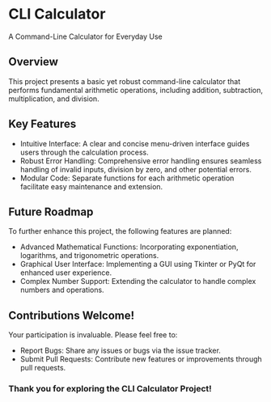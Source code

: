 # CLI Calculator

A Command-Line Calculator for Everyday Use

## Overview
This project presents a basic yet robust command-line calculator that performs fundamental arithmetic operations, including addition, subtraction, multiplication, and division.

## Key Features
* Intuitive Interface: A clear and concise menu-driven interface guides users through the calculation process.
* Robust Error Handling: Comprehensive error handling ensures seamless handling of invalid inputs, division by zero, and other potential errors.
* Modular Code: Separate functions for each arithmetic operation facilitate easy maintenance and extension.

## Future Roadmap
To further enhance this project, the following features are planned:
* Advanced Mathematical Functions: Incorporating exponentiation, logarithms, and trigonometric operations.
* Graphical User Interface: Implementing a GUI using Tkinter or PyQt for enhanced user experience.
* Complex Number Support: Extending the calculator to handle complex numbers and operations.

## Contributions Welcome!
Your participation is invaluable. Please feel free to:
* Report Bugs: Share any issues or bugs via the issue tracker.
* Submit Pull Requests: Contribute new features or improvements through pull requests.
### Thank you for exploring the CLI Calculator Project!